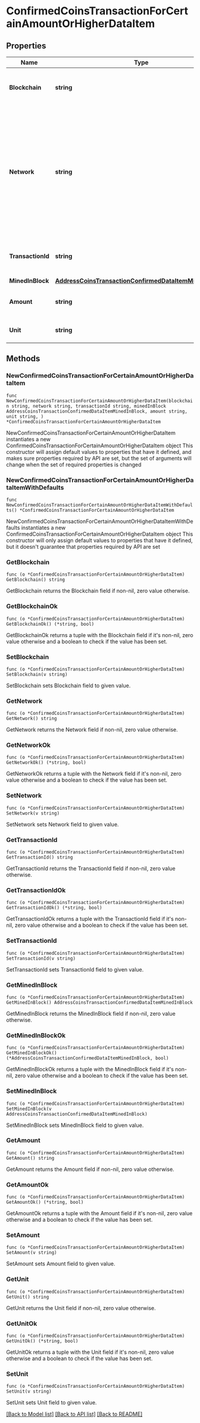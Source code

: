 # ConfirmedCoinsTransactionForCertainAmountOrHigherDataItem

## Properties

Name | Type | Description | Notes
------------ | ------------- | ------------- | -------------
**Blockchain** | **string** | Represents the specific blockchain protocol name, e.g. Ethereum, Bitcoin, etc. | 
**Network** | **string** | Represents the name of the blockchain network used; blockchain networks are usually identical as technology and software, but they differ in data, e.g. - \&quot;mainnet\&quot; is the live network with actual data while networks like \&quot;testnet\&quot;, \&quot;ropsten\&quot;, \&quot;rinkeby\&quot; are test networks. | 
**TransactionId** | **string** | Defines the unique ID of the specific transaction, i.e. its identification number. | 
**MinedInBlock** | [**AddressCoinsTransactionConfirmedDataItemMinedInBlock**](AddressCoinsTransactionConfirmedDataItemMinedInBlock.md) |  | 
**Amount** | **string** | Defines the amount of coins sent with the confirmed transaction. | 
**Unit** | **string** | Defines the unit of the transaction, e.g. BTC. | 

## Methods

### NewConfirmedCoinsTransactionForCertainAmountOrHigherDataItem

`func NewConfirmedCoinsTransactionForCertainAmountOrHigherDataItem(blockchain string, network string, transactionId string, minedInBlock AddressCoinsTransactionConfirmedDataItemMinedInBlock, amount string, unit string, ) *ConfirmedCoinsTransactionForCertainAmountOrHigherDataItem`

NewConfirmedCoinsTransactionForCertainAmountOrHigherDataItem instantiates a new ConfirmedCoinsTransactionForCertainAmountOrHigherDataItem object
This constructor will assign default values to properties that have it defined,
and makes sure properties required by API are set, but the set of arguments
will change when the set of required properties is changed

### NewConfirmedCoinsTransactionForCertainAmountOrHigherDataItemWithDefaults

`func NewConfirmedCoinsTransactionForCertainAmountOrHigherDataItemWithDefaults() *ConfirmedCoinsTransactionForCertainAmountOrHigherDataItem`

NewConfirmedCoinsTransactionForCertainAmountOrHigherDataItemWithDefaults instantiates a new ConfirmedCoinsTransactionForCertainAmountOrHigherDataItem object
This constructor will only assign default values to properties that have it defined,
but it doesn't guarantee that properties required by API are set

### GetBlockchain

`func (o *ConfirmedCoinsTransactionForCertainAmountOrHigherDataItem) GetBlockchain() string`

GetBlockchain returns the Blockchain field if non-nil, zero value otherwise.

### GetBlockchainOk

`func (o *ConfirmedCoinsTransactionForCertainAmountOrHigherDataItem) GetBlockchainOk() (*string, bool)`

GetBlockchainOk returns a tuple with the Blockchain field if it's non-nil, zero value otherwise
and a boolean to check if the value has been set.

### SetBlockchain

`func (o *ConfirmedCoinsTransactionForCertainAmountOrHigherDataItem) SetBlockchain(v string)`

SetBlockchain sets Blockchain field to given value.


### GetNetwork

`func (o *ConfirmedCoinsTransactionForCertainAmountOrHigherDataItem) GetNetwork() string`

GetNetwork returns the Network field if non-nil, zero value otherwise.

### GetNetworkOk

`func (o *ConfirmedCoinsTransactionForCertainAmountOrHigherDataItem) GetNetworkOk() (*string, bool)`

GetNetworkOk returns a tuple with the Network field if it's non-nil, zero value otherwise
and a boolean to check if the value has been set.

### SetNetwork

`func (o *ConfirmedCoinsTransactionForCertainAmountOrHigherDataItem) SetNetwork(v string)`

SetNetwork sets Network field to given value.


### GetTransactionId

`func (o *ConfirmedCoinsTransactionForCertainAmountOrHigherDataItem) GetTransactionId() string`

GetTransactionId returns the TransactionId field if non-nil, zero value otherwise.

### GetTransactionIdOk

`func (o *ConfirmedCoinsTransactionForCertainAmountOrHigherDataItem) GetTransactionIdOk() (*string, bool)`

GetTransactionIdOk returns a tuple with the TransactionId field if it's non-nil, zero value otherwise
and a boolean to check if the value has been set.

### SetTransactionId

`func (o *ConfirmedCoinsTransactionForCertainAmountOrHigherDataItem) SetTransactionId(v string)`

SetTransactionId sets TransactionId field to given value.


### GetMinedInBlock

`func (o *ConfirmedCoinsTransactionForCertainAmountOrHigherDataItem) GetMinedInBlock() AddressCoinsTransactionConfirmedDataItemMinedInBlock`

GetMinedInBlock returns the MinedInBlock field if non-nil, zero value otherwise.

### GetMinedInBlockOk

`func (o *ConfirmedCoinsTransactionForCertainAmountOrHigherDataItem) GetMinedInBlockOk() (*AddressCoinsTransactionConfirmedDataItemMinedInBlock, bool)`

GetMinedInBlockOk returns a tuple with the MinedInBlock field if it's non-nil, zero value otherwise
and a boolean to check if the value has been set.

### SetMinedInBlock

`func (o *ConfirmedCoinsTransactionForCertainAmountOrHigherDataItem) SetMinedInBlock(v AddressCoinsTransactionConfirmedDataItemMinedInBlock)`

SetMinedInBlock sets MinedInBlock field to given value.


### GetAmount

`func (o *ConfirmedCoinsTransactionForCertainAmountOrHigherDataItem) GetAmount() string`

GetAmount returns the Amount field if non-nil, zero value otherwise.

### GetAmountOk

`func (o *ConfirmedCoinsTransactionForCertainAmountOrHigherDataItem) GetAmountOk() (*string, bool)`

GetAmountOk returns a tuple with the Amount field if it's non-nil, zero value otherwise
and a boolean to check if the value has been set.

### SetAmount

`func (o *ConfirmedCoinsTransactionForCertainAmountOrHigherDataItem) SetAmount(v string)`

SetAmount sets Amount field to given value.


### GetUnit

`func (o *ConfirmedCoinsTransactionForCertainAmountOrHigherDataItem) GetUnit() string`

GetUnit returns the Unit field if non-nil, zero value otherwise.

### GetUnitOk

`func (o *ConfirmedCoinsTransactionForCertainAmountOrHigherDataItem) GetUnitOk() (*string, bool)`

GetUnitOk returns a tuple with the Unit field if it's non-nil, zero value otherwise
and a boolean to check if the value has been set.

### SetUnit

`func (o *ConfirmedCoinsTransactionForCertainAmountOrHigherDataItem) SetUnit(v string)`

SetUnit sets Unit field to given value.



[[Back to Model list]](../README.md#documentation-for-models) [[Back to API list]](../README.md#documentation-for-api-endpoints) [[Back to README]](../README.md)


